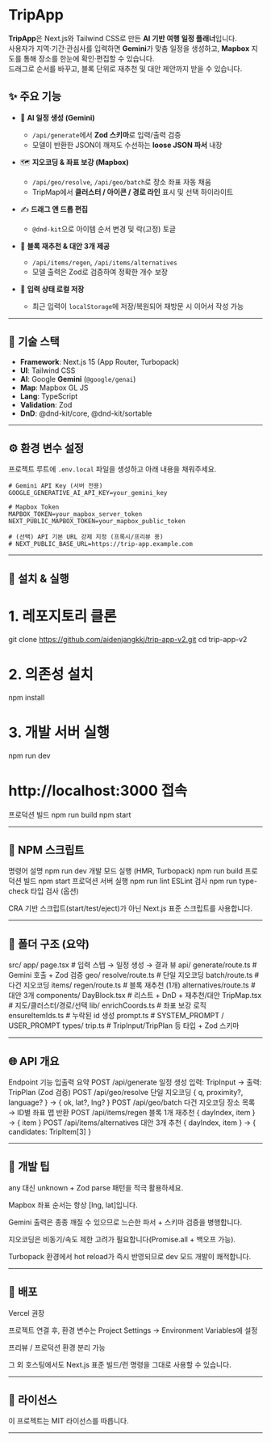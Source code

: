# TripApp

**TripApp**은 Next.js와 Tailwind CSS로 만든 **AI 기반 여행 일정 플래너**입니다.  
사용자가 지역·기간·관심사를 입력하면 **Gemini**가 맞춤 일정을 생성하고, **Mapbox** 지도를 통해 장소를 한눈에 확인·편집할 수 있습니다.  
드래그로 순서를 바꾸고, 블록 단위로 재추천 및 대안 제안까지 받을 수 있습니다.

## ✨ 주요 기능

- 🧠 **AI 일정 생성 (Gemini)**  
  - `/api/generate`에서 **Zod 스키마**로 입력/출력 검증  
  - 모델이 반환한 JSON이 깨져도 수선하는 **loose JSON 파서** 내장

- 🗺 **지오코딩 & 좌표 보강 (Mapbox)**  
  - `/api/geo/resolve`, `/api/geo/batch`로 장소 좌표 자동 채움  
  - TripMap에서 **클러스터 / 아이콘 / 경로 라인** 표시 및 선택 하이라이트

- ✍️ **드래그 앤 드롭 편집**  
  - `@dnd-kit`으로 아이템 순서 변경 및 락(고정) 토글

- 🔄 **블록 재추천 & 대안 3개 제공**  
  - `/api/items/regen`, `/api/items/alternatives`  
  - 모델 출력은 Zod로 검증하여 정확한 개수 보장

- 💾 **입력 상태 로컬 저장**  
  - 최근 입력이 `localStorage`에 저장/복원되어 재방문 시 이어서 작성 가능

---

## 🧱 기술 스택

- **Framework**: Next.js 15 (App Router, Turbopack)  
- **UI**: Tailwind CSS  
- **AI**: Google **Gemini** (`@google/genai`)  
- **Map**: Mapbox GL JS  
- **Lang**: TypeScript  
- **Validation**: Zod  
- **DnD**: @dnd-kit/core, @dnd-kit/sortable

---

## ⚙️ 환경 변수 설정

프로젝트 루트에 `.env.local` 파일을 생성하고 아래 내용을 채워주세요.

```env
# Gemini API Key (서버 전용)
GOOGLE_GENERATIVE_AI_API_KEY=your_gemini_key

# Mapbox Token
MAPBOX_TOKEN=your_mapbox_server_token
NEXT_PUBLIC_MAPBOX_TOKEN=your_mapbox_public_token

# (선택) API 기본 URL 강제 지정 (프록시/프리뷰 용)
# NEXT_PUBLIC_BASE_URL=https://trip-app.example.com
```
---

## 🧭 설치 & 실행

# 1. 레포지토리 클론
git clone https://github.com/aidenjangkkj/trip-app-v2.git
cd trip-app-v2

# 2. 의존성 설치
npm install

# 3. 개발 서버 실행
npm run dev
# http://localhost:3000 접속

프로덕션 빌드
npm run build
npm start

---

## 📜 NPM 스크립트
명령어	설명
npm run dev	개발 모드 실행 (HMR, Turbopack)
npm run build	프로덕션 빌드
npm start	프로덕션 서버 실행
npm run lint	ESLint 검사
npm run type-check	타입 검사 (옵션)

CRA 기반 스크립트(start/test/eject)가 아닌 Next.js 표준 스크립트를 사용합니다.

---

## 📂 폴더 구조 (요약)
src/
  app/
    page.tsx                        # 입력 스텝 → 일정 생성 → 결과 뷰
    api/
      generate/route.ts             # Gemini 호출 + Zod 검증
      geo/
        resolve/route.ts            # 단일 지오코딩
        batch/route.ts              # 다건 지오코딩
      items/
        regen/route.ts              # 블록 재추천 (1개)
        alternatives/route.ts       # 대안 3개
  components/
    DayBlock.tsx                    # 리스트 + DnD + 재추천/대안
    TripMap.tsx                     # 지도/클러스터/경로/선택
  lib/
    enrichCoords.ts                 # 좌표 보강 로직
    ensureItemIds.ts                # 누락된 id 생성
    prompt.ts                       # SYSTEM_PROMPT / USER_PROMPT
  types/
    trip.ts                         # TripInput/TripPlan 등 타입 + Zod 스키마
    
---

## 🌐 API 개요
Endpoint	기능	입출력 요약
POST /api/generate	일정 생성	입력: TripInput → 출력: TripPlan (Zod 검증)
POST /api/geo/resolve	단일 지오코딩	{ q, proximity?, language? } → { ok, lat?, lng? }
POST /api/geo/batch	다건 지오코딩	장소 목록 → ID별 좌표 맵 반환
POST /api/items/regen	블록 1개 재추천	{ dayIndex, item } → { item }
POST /api/items/alternatives	대안 3개 추천	{ dayIndex, item } → { candidates: TripItem[3] }

---

## 🧠 개발 팁

any 대신 unknown + Zod parse 패턴을 적극 활용하세요.

Mapbox 좌표 순서는 항상 [lng, lat]입니다.

Gemini 출력은 종종 깨질 수 있으므로 느슨한 파서 + 스키마 검증을 병행합니다.

지오코딩은 비동기/속도 제한 고려가 필요합니다(Promise.all + 백오프 가능).

Turbopack 환경에서 hot reload가 즉시 반영되므로 dev 모드 개발이 쾌적합니다.

---

## 🚀 배포

Vercel 권장

프로젝트 연결 후, 환경 변수는 Project Settings → Environment Variables에 설정

프리뷰 / 프로덕션 환경 분리 가능

그 외 호스팅에서도 Next.js 표준 빌드/런 명령을 그대로 사용할 수 있습니다.

---

## 📄 라이선스

이 프로젝트는 MIT 라이선스를 따릅니다.

---

